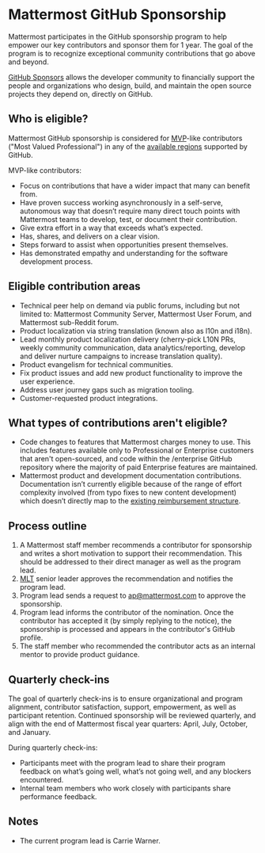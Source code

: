 # Mattermost GitHub Sponsorship

Mattermost participates in the GitHub sponsorship program to help empower our key contributors and sponsor them for 1 year. The goal of the program is to recognize exceptional community contributions that go above and beyond.

[GitHub Sponsors](https://docs.github.com/en/github/supporting-the-open-source-community-with-github-sponsors/about-github-sponsors#about-github-sponsors) allows the developer community to financially support the people and organizations who design, build, and maintain the open source projects they depend on, directly on GitHub.

## Who is eligible?

Mattermost GitHub sponsorship is considered for [MVP](https://developers.mattermost.com/contribute/mvp/)-like contributors \("Most Valued Professional"\) in any of the [available regions](https://github.com/sponsors) supported by GitHub.

MVP-like contributors:

- Focus on contributions that have a wider impact that many can benefit from.
- Have proven success working asynchronously in a self-serve, autonomous way that doesn’t  require many direct touch points with Mattermost teams to develop, test, or document their contribution.
- Give extra effort in a way that exceeds what’s expected.
- Has, shares, and delivers on a clear vision.
- Steps forward to assist when opportunities present themselves.
- Has demonstrated empathy and understanding for the software development process.

## Eligible contribution areas

- Technical peer help on demand via public forums, including but not limited to: Mattermost Community Server, Mattermost User Forum, and Mattermost sub-Reddit forum.
- Product localization via string translation (known also as l10n and i18n).
- Lead monthly product localization delivery (cherry-pick L10N PRs, weekly community communication, data analytics/reporting, develop and deliver nurture campaigns to increase translation quality).
- Product evangelism for technical communities.
- Fix product issues and add new product functionality to improve the user experience.
- Address user journey gaps such as migration tooling.
- Customer-requested product integrations.

## What types of contributions aren't eligible?

- Code changes to features that Mattermost charges money to use. This includes features available only to Professional or Enterprise customers that aren't open-sourced, and code within the /enterprise GitHub repository where the majority of paid Enterprise features are maintained.
- Mattermost product and development documentation contributions. Documentation isn’t currently eligible because of the range of effort complexity involved (from typo fixes to new content development) which doesn’t directly map to the [existing reimbursement structure](https://docs.google.com/document/d/1P88K3p-wDbV9nLZNkBnMk_SJvt90gzlRq3Pj0ZPBOZg/edit#).

## Process outline

1. A Mattermost staff member recommends a contributor for sponsorship and writes a short motivation to support their recommendation. This should be addressed to their direct manager as well as the program lead.
2. [MLT](https://handbook.mattermost.com/company/about-mattermost/list-of-terms#mlt) senior leader approves the recommendation and notifies the program lead.
3. Program lead sends a request to ap@mattermost.com to approve the sponsorship.
4. Program lead informs the contributor of the nomination. Once the contributor has accepted it \(by simply replying to the notice\), the sponsorship is processed and appears in the contributor's GitHub profile.
5. The staff member who recommended the contributor acts as an internal mentor to provide product guidance.

## Quarterly check-ins

The goal of quarterly check-ins is to ensure organizational and program alignment, contributor satisfaction, support, empowerment, as well as participant retention. Continued sponsorship will be reviewed quarterly, and align with the end of Mattermost fiscal year quarters: April, July, October, and January.

During quarterly check-ins:
- Participants meet with the program lead to share their program feedback on what’s going well, what’s not going well, and any blockers encountered.  
- Internal team members who work closely with participants share performance feedback.

## Notes

* The current program lead is Carrie Warner.

